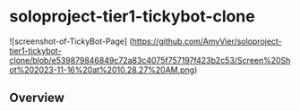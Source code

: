 # soloproject-tier1-tickybot-clone

![screenshot-of-TickyBot-Page] (https://github.com/AmyVier/soloproject-tier1-tickybot-clone/blob/e539879846849c72a83c4075f757197f423b2c53/Screen%20Shot%202023-11-16%20at%2010.28.27%20AM.png)

## Overview
